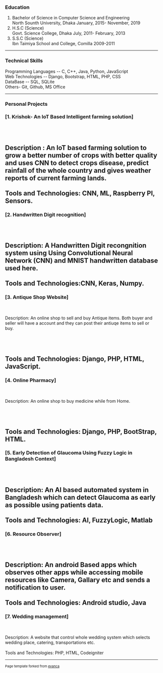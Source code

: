 ### Education 
1. Bachelor of Science in Computer Science and Engineering <br>
 North Sounth University, Dhaka                     January, 2015- November, 2019 <br>
2. H.S.C (Science) <br>
 Govt. Science College, Dhaka                       July, 2011- February, 2013 <br> 
3. S.S.C (Science)        <br>
 Ibn Taimiya School and College, Comilla            2009-2011 <br>
---
### Technical Skills
Programming Languages -- C, C++, Java, Python, JavaScript <br>
Web Technologies -- Django, Bootstrap, HTML, PHP, CSS <br>
DataBase -- SQL, SQLite <br>
Others- Git, Github, MS Office <br>



---
### Personal Projects


### [1. Krishok- An IoT Based Intelligent farming solution]
<br><br>
Description : 
An IoT based farming solution to grow a better number of crops with better quality and uses CNN to detect crops disease, predict rainfall of the whole country and gives weather reports of current farming lands.
<br><br>
Tools and Technologies: CNN, ML, Raspberry PI, Sensors.
---

### [2. Handwritten Digit recognition]
<br><br>
Description: A Handwritten Digit recongnition system using Using Convolutional Neural Network (CNN) and MNIST handwritten database used here.
<br><br>
Tools and Technologies:CNN, Keras, Numpy.
---

### [3. Antique Shop Website]
<br><br>
Description:
An online shop to sell and buy Antique items. Both buyer and seller will have a account and they can post their antiuqe items to sell or buy.

<br><br>
Tools and Technologies: Django, PHP, HTML, JavaScript.
---

### [4. Online Pharmacy]
<br><br>
Description:
An online shop to buy medicine while from Home.

<br><br>
Tools and Technologies: Django, PHP, BootStrap, HTML.
---

### [5. Early Detection of Glaucoma Using Fuzzy Logic in Bangladesh Context]
<br><br>
Description:
An AI based automated system in Bangladesh which can detect Glaucoma as early as possible using patients data.
<br><br>
Tools and Technologies: AI, FuzzyLogic, Matlab
---

### [6. Resource Observer]
<br><br>
Description:
An android Based apps which observes other apps while accessing mobile resources like Camera, Gallary etc and sends a notification to user. 
<br><br>
Tools and Technologies: Android studio, Java 
---

### [7. Wedding management]
<br><br>
Description:
A website that control whole wedding system which selects wedding place, catering, transportations etc.
<br><br>
Tools and Technologies: PHP, HTML, Codeigniter


---
<p style="font-size:11px">Page template forked from <a href="https://github.com/evanca/quick-portfolio">evanca</a></p>
<!-- Remove above link if you don't want to attibute -->
